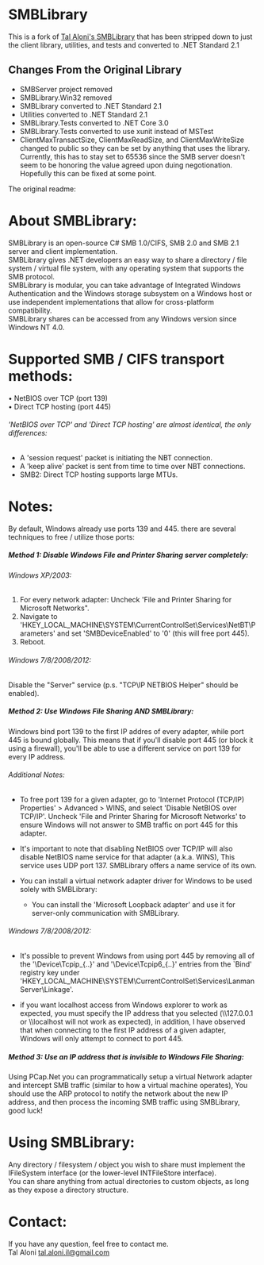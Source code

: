 # SMBLibrary

This is a fork of [Tal Aloni's SMBLibrary](https://github.com/TalAloni/SMBLibrary) that has been stripped down to just the client library, utilities, and tests and converted to .NET Standard 2.1 

## Changes From the Original Library

- SMBServer project removed
- SMBLibrary.Win32 removed
- SMBLibrary converted to .NET Standard 2.1
- Utilities converted to .NET Standard 2.1
- SMBLibrary.Tests converted to .NET Core 3.0
- SMBLibrary.Tests converted to use xunit instead of MSTest
- ClientMaxTransactSize, ClientMaxReadSize, and ClientMaxWriteSize changed to public so they can be set by anything that uses the library. Currently, this has to stay set to 65536 since the SMB server doesn't seem to be honoring the value agreed upon duing negotionation. Hopefully this can be fixed at some point.


The original readme:

About SMBLibrary:
=================
SMBLibrary is an open-source C# SMB 1.0/CIFS, SMB 2.0 and SMB 2.1 server and client implementation.  
SMBLibrary gives .NET developers an easy way to share a directory / file system / virtual file system, with any operating system that supports the SMB protocol.  
SMBLibrary is modular, you can take advantage of Integrated Windows Authentication and the Windows storage subsystem on a Windows host or use independent implementations that allow for cross-platform compatibility.  
SMBLibrary shares can be accessed from any Windows version since Windows NT 4.0.  

Supported SMB / CIFS transport methods:
=======================================
• NetBIOS over TCP (port 139)  
• Direct TCP hosting (port 445)

###### 'NetBIOS over TCP' and 'Direct TCP hosting' are almost identical, the only differences:
- A 'session request' packet is initiating the NBT connection.
- A 'keep alive' packet is sent from time to time over NBT connections.
- SMB2: Direct TCP hosting supports large MTUs.

Notes:
======
By default, Windows already use ports 139 and 445. there are several techniques to free / utilize those ports:

##### Method 1: Disable Windows File and Printer Sharing server completely:
###### Windows XP/2003:
1. For every network adapter: Uncheck 'File and Printer Sharing for Microsoft Networks".
2. Navigate to 'HKEY_LOCAL_MACHINE\SYSTEM\CurrentControlSet\Services\NetBT\Parameters' and set 'SMBDeviceEnabled' to '0' (this will free port 445).
3. Reboot.

###### Windows 7/8/2008/2012:
Disable the "Server" service (p.s. "TCP\IP NETBIOS Helper" should be enabled).

##### Method 2: Use Windows File Sharing AND SMBLibrary:
Windows bind port 139 to the first IP addres of every adapter, while port 445 is bound globally.
This means that if you'll disable port 445 (or block it using a firewall), you'll be able to use a different service on port 139 for every IP address.

###### Additional Notes:
* To free port 139 for a given adapter, go to 'Internet Protocol (TCP/IP) Properties' > Advanced > WINS, and select 'Disable NetBIOS over TCP/IP'.
Uncheck 'File and Printer Sharing for Microsoft Networks' to ensure Windows will not answer to SMB traffic on port 445 for this adapter.

* It's important to note that disabling NetBIOS over TCP/IP will also disable NetBIOS name service for that adapter (a.k.a. WINS), This service uses UDP port 137.
SMBLibrary offers a name service of its own.

* You can install a virtual network adapter driver for Windows to be used solely with SMBLibrary:
  - You can install the 'Microsoft Loopback adapter' and use it for server-only communication with SMBLibrary.

###### Windows 7/8/2008/2012:
* It's possible to prevent Windows from using port 445 by removing all of the '\Device\Tcpip_{..}' and '\Device\Tcpip6_{..}' entries from the `Bind' registry key under 'HKEY_LOCAL_MACHINE\SYSTEM\CurrentControlSet\Services\LanmanServer\Linkage'.  

* if you want localhost access from Windows explorer to work as expected, you must specify the IP address that you selected (\\\\127.0.0.1 or \\\\localhost will not work as expected), in addition, I have observed that when connecting to the first IP address of a given adapter, Windows will only attempt to connect to port 445.

##### Method 3: Use an IP address that is invisible to Windows File Sharing:
Using PCap.Net you can programmatically setup a virtual Network adapter and intercept SMB traffic (similar to how a virtual machine operates), You should use the ARP protocol to notify the network about the new IP address, and then process the incoming SMB traffic using SMBLibrary, good luck! 

Using SMBLibrary:
=================
Any directory / filesystem / object you wish to share must implement the IFileSystem interface (or the lower-level INTFileStore interface).  
You can share anything from actual directories to custom objects, as long as they expose a directory structure.  

Contact:
========
If you have any question, feel free to contact me.  
Tal Aloni <tal.aloni.il@gmail.com>
